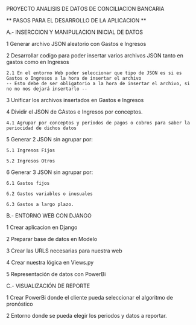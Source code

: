 PROYECTO ANALISIS DE DATOS DE CONCILIACION BANCARIA

** PASOS PARA EL DESARROLLO DE LA APLICACION **

A.- INSERCCION Y MANIPULACION INICIAL DE DATOS

  1 Generar archivo JSON aleatorio con Gastos e Ingresos
  
  2 Desarrollar codigo para poder insertar varios archivos JSON tanto en gastos como en Ingresos
  
    2.1 En el entorno Web poder seleccionar que tipo de JSON es si es Gastos o Ingresos a la hora de insertar el archivo
    -- Esto debe de ser obligatorio a la hora de insertar el archivo, si no no nos dejará insertarlo --
    
  3 Unificar los archivos insertados en Gastos e Ingresos
  
  4 Dividir el JSON de GAstos e Ingresos por conceptos.
  
    4.1 Agrupar por conceptos y periodos de pagos o cobros para saber la periocidad de dichos datos
    
  5 Generar 2 JSON sin agrupar por:
  
    5.1 Ingresos Fijos
    
    5.2 Ingresos Otros
    
  6 Generar 3 JSON sin agrupar por:
  
    6.1 Gastos fijos
    
    6.2 Gastos variables o inusuales
    
    6.3 Gastos a largo plazo.
    
B.- ENTORNO WEB CON DJANGO

  1 Crear aplicacion en Django
  
  2 Preparar base de datos en Modelo
  
  3 Crear las URLS necesarias para nuestra web
  
  4 Crear nuestra lógica en Views.py

  5 Representación de datos con PowerBi


C.- VISUALIZACIÓN DE REPORTE

  1 Crear PowerBi donde el cliente pueda seleccionar el algoritmo de pronóstico

  2 Entorno donde se pueda elegir los periodos y datos a reportar.
